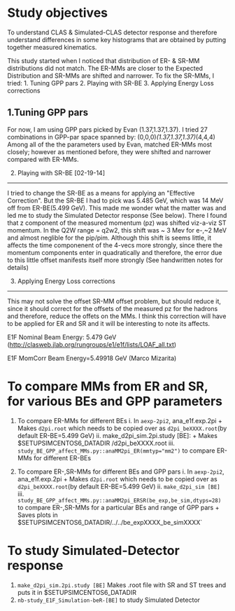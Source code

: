 Study objectives
================
To understand CLAS & Simulated-CLAS detector response and therefore understand differences in some key histograms that
are obtained by putting together measured kinematics. 

This study started when I noticed that distribution of ER- & SR-MM distributions did not match.  The ER-MMs are closer to the Expected Distribution and SR-MMs are shifted and narrower. To fix the SR-MMs, I tried:
	1. Tuning GPP pars
	2. Playing with SR-BE
	3. Applying Energy Loss corrections

1.Tuning GPP pars
-----------------
For now, I am using GPP pars picked by Evan (1.37,1.37,1.37). I tried 27 combinations in GPP-par space spanned by:
(0,0,0)*(1.37,1.37,1.37)*(4,4,4)
Among all of the the parameters used by Evan, matched ER-MMs most closely; however as mentioned before, they were shifted and narrower
compared with ER-MMs.


2. Playing with SR-BE [02-19-14]
--------------------------------
I tried to change the SR-BE as a means for applying an "Effective Correction". But the SR-BE I had to pick was 5.485 GeV, which was 14 MeV off from ER-BE(5.499 GeV). This made me wonder what the matter was and led me to study the Simulated Detector response (See below). There I found that z component of the measured momentum (pz) was shifted viz-a-viz ST momentum. In the Q2W range = q2w2, this shift was ~ 3 Mev for e-,~2 MeV and almost neglible for the pip/pim. Although this shift is seems little, it affects the time componenent of the 4-vecs more strongly, since there the momentum components enter in quadratically and therefore, the error due to this little offset manifests itself more strongly (See handwritten notes for details)

3. Applying Energy Loss corrections
-----------------------------------
This may not solve the offset SR-MM offset problem, but should reduce it, since it should correct for the offsets of the measured pz for the hadrons and therefore, reduce the offets on the MMs. I think this correction will have to be applied for ER and SR and it will be interesting to note its affects. 




E1F Nominal Beam Energy: 5.479 GeV
(http://clasweb.jlab.org/rungroups/e1/e1f/lists/LOAF_all.txt)

E1F MomCorr Beam Energy=5.49918 GeV 
(Marco Mizarita)

To compare MMs from ER and SR, for various BEs and GPP parameters
==================================================================

1. To compare ER-MMs for different BEs
	i.  In `aexp-2pi2`, ana_e1f.exp.2pi
			+ Makes `d2pi.root` which needs to be copied over as `d2pi_beXXXX.root`(by default ER-BE=5.499 GeV)
	ii. make_d2pi_sim.2pi.study [BE]:
			+ Makes $SETUPSIMCENTOS6_DATADIR /d2pi_beXXXX.root 
	iii. `study_BE_GPP_affect_MMs.py::anaMM2pi_ER(mmtyp="mm2")` to compare ER-MMs for different ER-BEs

2. To compare ER-,SR-MMs for different BEs and GPP pars
	i.   In `aexp-2pi2`, ana_e1f.exp.2pi
		 	+ Makes `d2pi.root` which needs to be copied over as `d2pi_beXXXX.root`(by default ER-BE=5.499 GeV)
	ii.  `make_d2pi_sim [BE]`
	iii. `study_BE_GPP_affect_MMs.py::anaMM2pi_ERSR(be_exp,be_sim,dtyps=28)` to compare ER-,SR-MMs for a particular BEs and range of GPP pars 
			+ Saves plots in $SETUPSIMCENTOS6_DATADIR/../../be_expXXXX_be_simXXXX`
	


To study Simulated-Detector response
====================================
1. `make_d2pi_sim.2pi.study [BE]` 
   Makes .root file with SR and ST trees and puts it in $SETUPSIMCENTOS6_DATADIR
2. `nb-study_E1F_Simulation-beR-[BE]` to study Simulated Detector 